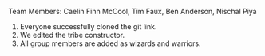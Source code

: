 Team Members: Caelin Finn McCool, Tim Faux, Ben Anderson, Nischal Piya

1. Everyone successfully cloned the git link.
2. We edited the tribe constructor.
3. All group members are added as wizards and warriors.
